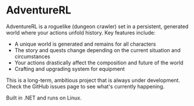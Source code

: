 # AdventureRL

AdventureRL is a roguelike (dungeon crawler) set in a persistent, generated world where your actions unfold history. Key features include:

- A unique world is generated and remains for all characters
- The story and quests change depending on the current situation and circumstances
- Your actions drastically affect the composition and future of the world
- Crafting and upgrading system for equipment

This is a long-term, ambitious project that is always under development. Check the GitHub issues page to see what's currently happening.

Built in .NET and runs on Linux.
